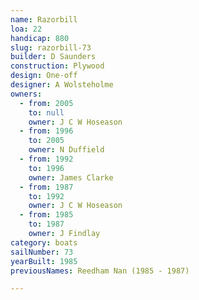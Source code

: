 ```yaml
---
name: Razorbill
loa: 22
handicap: 880
slug: razorbill-73
builder: D Saunders
construction: Plywood
design: One-off
designer: A Wolsteholme
owners:
  - from: 2005
    to: null
    owner: J C W Hoseason
  - from: 1996
    to: 2005
    owner: N Duffield
  - from: 1992
    to: 1996
    owner: James Clarke
  - from: 1987
    to: 1992
    owner: J C W Hoseason
  - from: 1985
    to: 1987
    owner: J Findlay
category: boats
sailNumber: 73
yearBuilt: 1985
previousNames: Reedham Nan (1985 - 1987)

---
```

